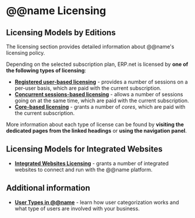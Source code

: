 # @@name Licensing

## Licensing Models by Editions

The licensing section provides detailed information about @@name's licensing policy.  

Depending on the selected subscription plan, ERP.net is licensed by **one of the following types of licensing**:  

* **[Registered user-based licensing](registered-user-based-licensing.md)** - provides a number of sessions on a per-user basis, which are paid with the current subscription. 
* **[Concurrent sessions-based licensing](concurrent-sessions-based-licensing.md)** - allows a number of sessions going on at the same time, which are paid with the current subscription. 
* **[Core-based licensing](core-licensing.md)** - grants a number of *cores*, which are paid with the current subscription.  

More information about each type of license can be found by **visiting the dedicated pages from the linked headings** or **using the navigation panel**.  

## Licensing Models for Integrated Websites

* **[Integrated Websites Licensing](integrated-websites-licensing.md)** - grants a number of integrated websites to connect and run with the @@name platform.  

## Additional information

* **[User Types in @@name](user-types.md)** - learn how user categorization works and what type of users are involved with your business.  
